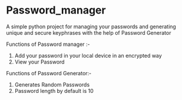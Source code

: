 # Password_manager
A simple python project for managing your passwords and generating unique and secure keyphrases with the help of Password Generator

Functions of Password manager :- <br>
1. Add your password in your local device in an encrypted way<br>
2. View your Password <br>

Functions of Password Generator:- <br>
1. Generates Random Passwords<br>
2. Password length by default is 10


